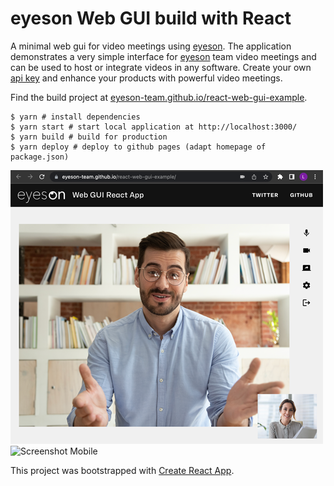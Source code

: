 
# eyeson Web GUI build with React

A minimal web gui for video meetings using [eyeson]. The application
demonstrates a very simple interface for [eyeson] team video meetings and can
be used to host or integrate videos in any software. Create your own [api key]
and enhance your products with powerful video meetings.

Find the build project at [eyeson-team.github.io/react-web-gui-example].

```
$ yarn # install dependencies
$ yarn start # start local application at http://localhost:3000/
$ yarn build # build for production
$ yarn deploy # deploy to github pages (adapt homepage of package.json)
```

![Screenshot Desktop](screenshot_desktop.png)
![Screenshot Mobile](screenshot_mobile.png)

This project was bootstrapped with [Create React App].

[eyeson]: https://eyeson.team/ "eyeson Video Meetings"
[api key]: https://developers.eyeson.team/projects "eyeson Team API Key"
[eyeson-team.github.io/react-web-gui-example]: https://eyeson-team.github.io/react-web-gui-example/
[Create React App]: https://github.com/facebookincubator/create-react-app
